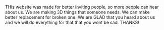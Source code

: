 THis website was made for better inviting people, so more people can hear about us. We are making 3D things that someone needs. We can make better replacement for broken one. We are GLAD that you heard about us and we will do everything for that that you wont be sad. THANKS!
